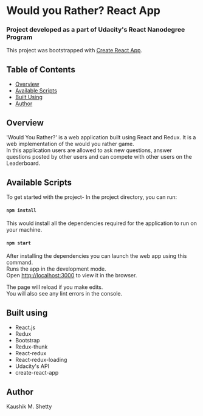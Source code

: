 # Would you Rather? React App
### Project developed as a part of Udacity's React Nanodegree Program
This project was bootstrapped with [Create React App](https://github.com/facebook/create-react-app).

## Table of Contents
* [Overview](#overview)
* [Available Scripts](#available-scripts)
* [Built Using](#built-using)
* [Author](#author)


## Overview 

'Would You Rather?' is a web application built using React and Redux.
It is a web implementation of the would you rather game.<br/> In this application users are allowed to ask new questions, answer questions posted by other users and can compete with other users on the Leaderboard.


## Available Scripts

To get started with the project-
In the project directory, you can run:

#### `npm install`

This would install all the dependencies required for the application to run on your machine.

#### `npm start`

After installing the dependencies you can launch the web app using this command.<br />
Runs the app in the development mode.<br />
Open [http://localhost:3000](http://localhost:3000) to view it in the browser.

The page will reload if you make edits.<br />
You will also see any lint errors in the console.


## Built using

* React.js
* Redux
* Bootstrap
* Redux-thunk
* React-redux
* React-redux-loading
* Udacity's API
* create-react-app

## Author

Kaushik M. Shetty

